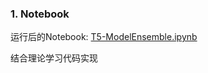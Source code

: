 ### 1. Notebook ###

运行后的Notebook: [T5-ModelEnsemble.ipynb](https://github.com/frankyangdev/DataMining-Learning/blob/main/SecondHandCarPriceForecast/T5-ModelEnsemble.ipynb)

结合理论学习代码实现
